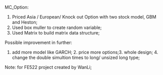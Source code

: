  MC_Option:
 
 1. Priced Asia / European/ Knock out Option with two stock model, GBM and Heston;  
 2. Used box muller to create random variable; 
 3. Used Matrix to build matrix data structure; 

 Possible improvement in further:
 1. add more model like GARCH; 2. price more options;3. whole design; 4. change the double simultion times to long/ unsized long type;

 Note: for FE522 project created by WanLi;
